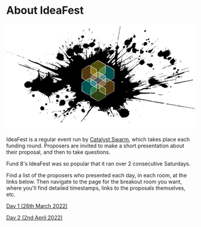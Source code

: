 # About IdeaFest

![](<../../.gitbook/assets/swarm logo.JPG>)

IdeaFest is a regular event run by [Catalyst Swarm](https://catalystswarm.com), which takes place each funding round. Proposers are invited to make a short presentation about their proposal, and then to take questions.&#x20;

Fund 8's IdeaFest was so popular that it ran over 2 consecutive Saturdays.&#x20;

Find a list of the proposers who presented each day, in each room, at the links below. Then navigate to the page for the breakout room you want, where you'll find detailed timestamps, links to the proposals themselves, etc.

[Day 1 (26th March 2022)](https://quality-assurance-dao.gitbook.io/qadao-transcription-service/ideafest-fund-8/day-1-26th-march-2022)

[Day 2 (2nd April 2022)](https://quality-assurance-dao.gitbook.io/qadao-transcription-service/ideafest-fund-8/day-2-2nd-april-2022)
